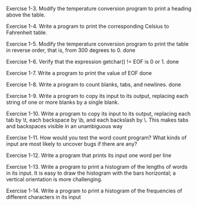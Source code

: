 Exercise 1-3.
Modify the temperature conversion program to print a heading above the table.

Exercise 1-4.
Write a program to print the corresponding Celsius to Fahrenheit table.

Exercise 1-5. Modify the temperature conversion program to print the table in reverse order,
that is, from 300 degrees to 0.
    done

Exercise 1-6. Verify that the expression getchar() != EOF is 0 or 1.
    done

Exercise 1-7. Write a program to print the value of EOF
    done

Exercise 1-8. Write a program to count blanks, tabs, and newlines.
    done

Exercise 1-9. Write a program to copy its input to its output, replacing each string of one or
more blanks by a single blank.

Exercise 1-10. Write a program to copy its input to its output, replacing each tab by \t, each
backspace by \b, and each backslash by \\. This makes tabs and backspaces visible in an
unambiguous way

Exercise 1-11. How would you test the word count program? What kinds of input are most likely to uncover bugs if there are any?

Exercise 1-12. Write a program that prints its input one word per line

Exercise 1-13. Write a program to print a histogram of the lengths of words in its input. It is
easy to draw the histogram with the bars horizontal; a vertical orientation is more challenging.

Exercise 1-14. Write a program to print a histogram of the frequencies of different characters
in its input